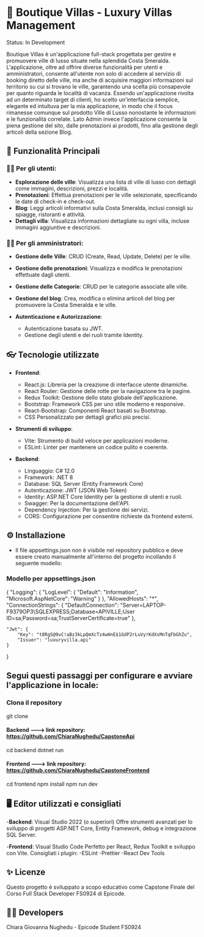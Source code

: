 # 👑 Boutique Villas - Luxury Villas Management

Status: In Development

Boutique Villas è un'applicazione full-stack progettata per gestire e promuovere ville di lusso situate nella splendida Costa Smeralda. L'applicazione, oltre ad offrire diverse funzionalità per utenti e amministratori, consente all'utente non solo di accedere al servizio di booking diretto delle ville, ma anche di acquisire maggiori informazioni sul territorio su cui si trovano le ville, garantendo una scelta più consapevole per quanto riguarda le località di vacanza. Essendo un'applicazione rivolta ad un determinato target di clienti, ho scelto un'interfaccia semplice, elegante ed intuituva per la mia applicazione, in modo che il focus rimanesse comunque sul prodotto Ville di Lusso nonostante le informazioni e le funzionalità correlate. Lato Admin invece l'applicazione consente la piena gestione del sito, dalle prenotazioni ai prodotti, fino alla gestione degli articoli della sezione Blog.

## 🎇 Funzionalità Principali

### 🤸‍♀️ Per gli utenti:
- **Esplorazione delle ville**: Visualizza una lista di ville di lusso con dettagli come immagini, descrizioni, prezzi e località.
- **Prenotazioni**: Effettua prenotazioni per le ville selezionate, specificando le date di check-in e check-out.
- **Blog**: Leggi articoli informativi sulla Costa Smeralda, inclusi consigli su spiagge, ristoranti e attività.
- **Dettagli villa**: Visualizza informazioni dettagliate su ogni villa, incluse immagini aggiuntive e descrizioni.

### 👩‍🔧 Per gli amministratori:
- **Gestione delle Ville**: CRUD (Create, Read, Update, Delete) per le ville.
- **Gestione delle prenotazioni**: Visualizza e modifica le prenotazioni effettuate dagli utenti.
- **Gestione delle Categorie**: CRUD per le categorie associate alle ville.
- **Gestione del blog**: Crea, modifica o elimina articoli del blog per promuovere la Costa Smeralda e le ville.

- **Autenticazione e Autorizzazione**:
  - Autenticazione basata su JWT.
  - Gestione degli utenti e dei ruoli tramite Identity.


## 👓 Tecnologie utilizzate

- **Frontend**:
  - React.js: Libreria per la creazione di interfacce utente dinamiche.
  - React Router: Gestione delle rotte per la navigazione tra le pagine.
  - Redux Toolkit: Gestione dello stato globale dell'applicazione.
  - Bootstrap: Framework CSS per uno stile moderno e responsive.
  - React-Bootstrap: Componenti React basati su Bootstrap.
  - CSS Personalizzato per dettagli grafici più precisi.


- **Strumenti di sviluppo**:
  - Vite: Strumento di build veloce per applicazioni moderne.
  - ESLint: Linter per mantenere un codice pulito e coerente.

- **Backend**:
  - Linguaggio: C# 12.0
  - Framework: .NET 8
  - Database: SQL Server (Entity Framework Core)
  - Autenticazione: JWT (JSON Web Token)
  - Identity: ASP.NET Core Identity per la gestione di utenti e ruoli.
  - Swagger: Per la documentazione dell'API.
  - Dependency Injection: Per la gestione dei servizi.
  - CORS: Configurazione per consentire richieste da frontend esterni.



## ⚙️ Installazione

- Il file appsettings.json non è visibile nel repository pubblico e deve essere creato manualmente all'interno del progetto incollando il seguente modello: 

### Modello per appsettings.json

{
    "Logging": {
        "LogLevel": {
            "Default": "Information",
            "Microsoft.AspNetCore": "Warning"
        }
    },
    "AllowedHosts": "*",
    "ConnectionStrings": {
        "DefaultConnection": "Server=LAPTOP-F9379OP3\\SQLEXPRESS;Database=APIVILLE;User ID=sa;Password=sa;TrustServerCertificate=true"
    },

    "Jwt": {
        "Key": "t8RgS@9vC!aBz3kLpQmXcTz4wHnE$1GdP2rLuVy!KdXsMnTqFbGhZu",
        "Issuer": "luxuryvilla.api"
    }
}




## Segui questi passaggi per configurare e avviare l'applicazione in locale:

### Clona il repository
git clone 

#### Backend ---> link repository: <https://github.com/ChiaraNughedu/CapstoneApi>
cd backend
dotnet run

#### Frontend ---> link repository: <https://github.com/ChiaraNughedu/CapstoneFrontend>
cd frontend
npm install
npm run dev


## 🖥️ Editor utilizzati e consigliati

-**Backend**: Visual Studio 2022 (o superiori)
Offre strumenti avanzati per lo sviluppo di progetti ASP.NET Core, Entity Framework, debug e integrazione SQL Server.

-**Frontend**: Visual Studio Code
Perfetto per React, Redux Toolkit e sviluppo con Vite. Consigliati i plugin:
-ESLint
-Prettier
-React Dev Tools


## ✨ Licenze 

Questo progetto è sviluppato a scopo educativo come Capstone Finale del Corso Full Stack Developer FS0924 di Epicode.

## 🙇‍♀️ Developers

Chiara Giovanna Nughedu - Epicode Student FS0924 